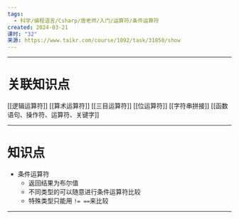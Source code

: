 ```yaml
---
tags:
  - 科学/编程语言/Csharp/唐老师/入门/运算符/条件运算符
created: 2024-03-21
课时: "32"
来源: https://www.taikr.com/course/1092/task/31850/show
---
```


---
# 关联知识点

[[逻辑运算符]] [[算术运算符]] [[三目运算符]] [[位运算符]] [[字符串拼接]] [[函数语句、操作符、运算符、关键字]]

---
# 知识点

- 条件运算符
	- 返回结果为布尔值
	- 不同类型的可以随意进行条件运算符比较
	- 特殊类型只能用 `!= ==`来比较

---
